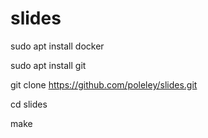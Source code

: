 # slides

sudo apt install docker

sudo apt install git

git clone https://github.com/poleley/slides.git

cd slides

make
